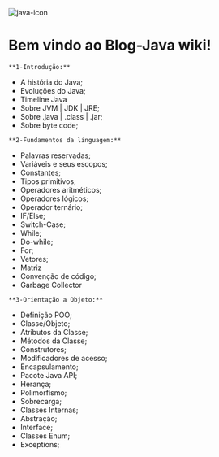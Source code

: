 
![java-icon](https://user-images.githubusercontent.com/40298927/174925141-07490c3f-d64f-4db3-b6b5-e32329127264.png) 

# **Bem vindo ao Blog-Java wiki!**

`**1-Introdução:**`

* A história do Java;
* Evoluções do Java;
* Timeline Java 
* Sobre JVM | JDK | JRE;
* Sobre .java | .class | .jar;  
* Sobre byte code;


`**2-Fundamentos da linguagem:**`

* Palavras reservadas;
* Variáveis e seus escopos;
* Constantes;
* Tipos primitivos;
* Operadores aritméticos;
* Operadores lógicos; 
* Operador ternário;
* IF/Else;
* Switch-Case;
* While;
* Do-while;
* For;
* Vetores;
* Matriz
* Convenção de código;
* Garbage Collector

`**3-Orientação a Objeto:** `

* Definição POO;
* Classe/Objeto;
* Atributos da Classe;
* Métodos da Classe; 
* Construtores;
* Modificadores de acesso; 
* Encapsulamento;
* Pacote Java API;
* Herança;
* Polimorfismo;
* Sobrecarga;
* Classes Internas;
* Abstração;
* Interface;
* Classes Enum;
* Exceptions;
